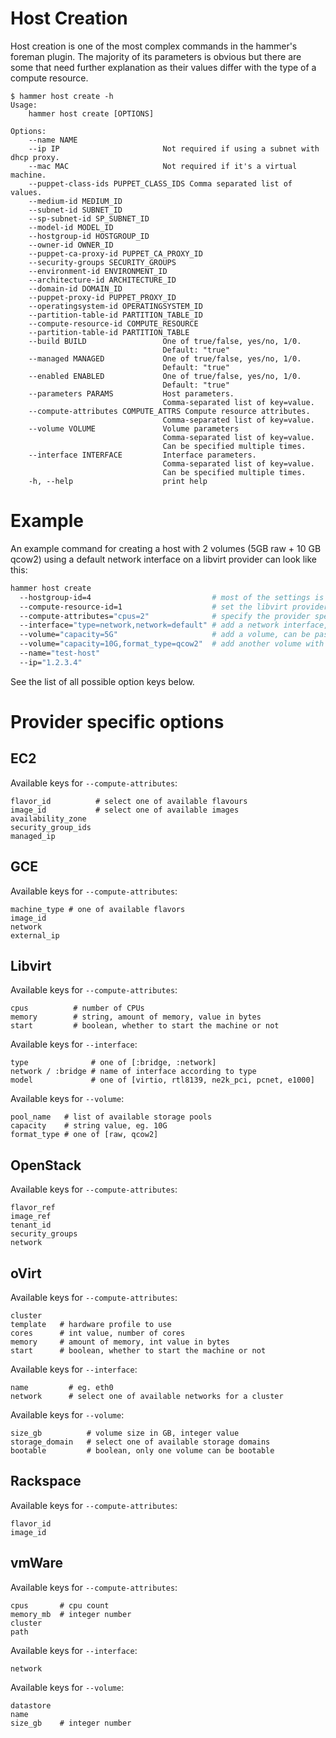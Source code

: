 Host Creation
=============

Host creation is one of the most complex commands in the hammer's foreman plugin. The majority of its parameters
is obvious but there are some that need further explanation as their values differ with the type of a compute resource.

```
$ hammer host create -h
Usage:
    hammer host create [OPTIONS]

Options:
    --name NAME
    --ip IP                       Not required if using a subnet with dhcp proxy.
    --mac MAC                     Not required if it's a virtual machine.
    --puppet-class-ids PUPPET_CLASS_IDS Comma separated list of values.
    --medium-id MEDIUM_ID
    --subnet-id SUBNET_ID
    --sp-subnet-id SP_SUBNET_ID
    --model-id MODEL_ID
    --hostgroup-id HOSTGROUP_ID
    --owner-id OWNER_ID
    --puppet-ca-proxy-id PUPPET_CA_PROXY_ID
    --security-groups SECURITY_GROUPS
    --environment-id ENVIRONMENT_ID
    --architecture-id ARCHITECTURE_ID
    --domain-id DOMAIN_ID
    --puppet-proxy-id PUPPET_PROXY_ID
    --operatingsystem-id OPERATINGSYSTEM_ID
    --partition-table-id PARTITION_TABLE_ID
    --compute-resource-id COMPUTE_RESOURCE
    --partition-table-id PARTITION_TABLE
    --build BUILD                 One of true/false, yes/no, 1/0.
                                  Default: "true"
    --managed MANAGED             One of true/false, yes/no, 1/0.
                                  Default: "true"
    --enabled ENABLED             One of true/false, yes/no, 1/0.
                                  Default: "true"
    --parameters PARAMS           Host parameters.
                                  Comma-separated list of key=value.
    --compute-attributes COMPUTE_ATTRS Compute resource attributes.
                                  Comma-separated list of key=value.
    --volume VOLUME               Volume parameters
                                  Comma-separated list of key=value.
                                  Can be specified multiple times.
    --interface INTERFACE         Interface parameters.
                                  Comma-separated list of key=value.
                                  Can be specified multiple times.
    -h, --help                    print help
```

Example
=======

An example command for creating a host with 2 volumes (5GB raw + 10 GB qcow2) using
a default network interface on a libvirt provider can look like this:
```bash
hammer host create
  --hostgroup-id=4                           # most of the settings is done in the hostgroup
  --compute-resource-id=1                    # set the libvirt provider
  --compute-attributes="cpus=2"              # specify the provider specific options, see the list below
  --interface="type=network,network=default" # add a network interface, can be passed multiple times
  --volume="capacity=5G"                     # add a volume, can be passed multiple times
  --volume="capacity=10G,format_type=qcow2"  # add another volume with different size and type
  --name="test-host"
  --ip="1.2.3.4"
```

See the list of all possible option keys below.


Provider specific options
=========================

## EC2
Available keys for `--compute-attributes`:
```
flavor_id          # select one of available flavours
image_id           # select one of available images
availability_zone
security_group_ids
managed_ip
```

## GCE
Available keys for `--compute-attributes`:
```
machine_type # one of available flavors
image_id
network
external_ip
```

## Libvirt
Available keys for `--compute-attributes`:
```
cpus          # number of CPUs
memory        # string, amount of memory, value in bytes
start         # boolean, whether to start the machine or not
```

Available keys for `--interface`:
```
type              # one of [:bridge, :network]
network / :bridge # name of interface according to type
model             # one of [virtio, rtl8139, ne2k_pci, pcnet, e1000]
```

Available keys for `--volume`:
```
pool_name   # list of available storage pools
capacity    # string value, eg. 10G
format_type # one of [raw, qcow2]
```

## OpenStack
Available keys for `--compute-attributes`:
```
flavor_ref
image_ref
tenant_id
security_groups
network
```

## oVirt
Available keys for `--compute-attributes`:
```
cluster
template   # hardware profile to use
cores      # int value, number of cores
memory     # amount of memory, int value in bytes
start      # boolean, whether to start the machine or not
```

Available keys for `--interface`:
```
name         # eg. eth0
network      # select one of available networks for a cluster
```

Available keys for `--volume`:
```
size_gb          # volume size in GB, integer value
storage_domain   # select one of available storage domains
bootable         # boolean, only one volume can be bootable
```

## Rackspace
Available keys for `--compute-attributes`:
```
flavor_id
image_id
```

## vmWare
Available keys for `--compute-attributes`:
```
cpus       # cpu count
memory_mb  # integer number
cluster
path
```

Available keys for `--interface`:
```
network
```

Available keys for `--volume`:
```
datastore
name
size_gb    # integer number
```

